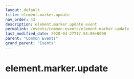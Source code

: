 ```yaml
---
layout: default
title: element.marker.update 
nav_order: 43
description: element.marker.update event
permalink: /events/common-events/element-marker-update
last_modified_date: 2020-04-27T17:54:08+0000
parent: "Common Events"
grand_parent: "Events"
---
```


# element.marker.update
